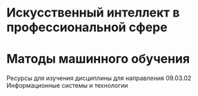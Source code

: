 # Искусственный интеллект в профессиональной сфере
# Матоды машинного обучения
Ресурсы для изучения дисциплины для направления 09.03.02 Информационные системы и технологии
